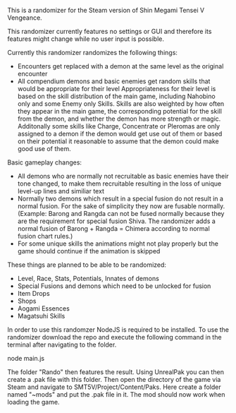 This is a randomizer for the Steam version of Shin Megami Tensei V Vengeance.

This randomizer currently features no settings or GUI and therefore its features might change while no user input is possible.

Currently this randomizer randomizes the following things:
- Encounters get replaced with a demon at the same level as the original encounter
- All compendium demons and basic enemies get random skills that would be appropriate for their level
  Appropriateness for their level is based on the skill distribution of the main game, including Nahobino only and some Enemy only Skills.
  Skills are also weighted by how often they appear in the main game, the corresponding potential for the skill from the demon, and whether the demon has more strength or magic.
  Additonally some skills like Charge, Concentrate or Pleromas are only assigned to a demon if the demon would get use out of them or based on their potential it reasonable to assume that the demon could make good use of them.

Basic gameplay changes:
- All demons who are normally not recruitable as basic enemies have their tone changed, to make them recruitable resulting in the loss of unique level-up lines and similiar text
- Normally two demons which result in a special fusion do not result in a normal fusion. For the sake of simplicity they now are fusable normally.
  (Example: Barong and Rangda can not be fused normally because they are the requirement for special fusion Shiva. The randomizer adds a normal fusion of Barong + Rangda = Chimera according to normal fusion chart rules.)
- For some unique skills the animations might not play properly but the game should continue if the animation is skipped

These things are planned to be able to be randomized:
- Level, Race, Stats, Potentials, Innates of demons
- Special Fusions and demons which need to be unlocked for fusion
- Item Drops
- Shops
- Aogami Essences
- Magatsuhi Skills


In order to use this randomzer NodeJS is required to be installed.
To use the randomizer download the repo and execute the following command in the terminal after navigating to the folder.

node main.js

The folder "Rando" then features the result. Using UnrealPak you can then create a .pak file with this folder.
Then open the directory of the game via Steam and navigate to SMT5V/Project/Content/Paks.
Here create a folder named "~mods" and put the .pak file in it.
The mod should now work when loading the game.
